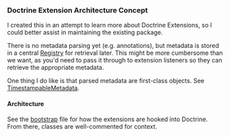 ### Doctrine Extension Architecture Concept

I created this in an attempt to learn more about Doctrine Extensions,
so I could better assist in maintaining the existing package.

There is no metadata parsing yet (e.g. annotations), but metadata is stored
in a central [Registry](src/Common/Metadata/Registry.php) for retrieval later.
This might be more cumbersome than we want, as you'd need to pass it through
to extension listeners so they can retrieve the appropriate metadata.

One thing I do like is that parsed metadata are first-class objects.
See [TimestampableMetadata](src/Timestampable/TimestampableMetadata.php).

#### Architecture

See the [bootstrap](bootstrap.php) file for how the extensions are hooked
into Doctrine. From there, classes are well-commented for context.
